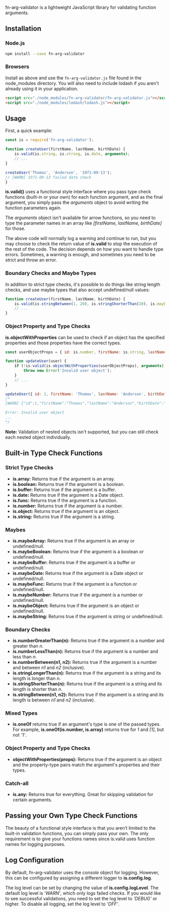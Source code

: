 fn-arg-validator is a lightweight JavaScript library for validating function arguments.

## Installation

### Node.js

```bash
npm install --save fn-arg-validator
```

### Browsers

Install as above and use the `fn-arg-validator.js` file found in the node_modules directory. You will also need to include lodash if you aren't already using it in your application.

```html
<script src="./node_modules/fn-arg-validator/fn-arg-validator.js"></script>
<script src="./node_modules/lodash/lodash.js"></script>
```

## Usage

First, a quick example:

```js
const is = require('fn-arg-validator');

function createUser(firstName, lastName, birthDate) {
    is.valid(is.string, is.string, is.date, arguments);
    // ...
}

createUser('Thomas', 'Anderson', '1971-09-13');
// [WARN] 1971-09-13 failed date check 
}
```

**is.valid()** uses a functional style interface where you pass type check functions (built-in or your own) for each function argument, and as the final argument, you simply pass the *arguments* object to avoid writing the function parameters again. 

The *arguments* object isn't available for arrow functions, so you need to type the parameter names in an array like *[firstName, lastName, birthDate]* for those.

The above code will normally log a warning and continue to run, but you may choose to check the return value of **is.valid** to stop the execution of the rest of the code. The decision depends on how you want to handle type errors. Sometimes, a warning is enough, and sometimes you need to be strict and throw an error.

### Boundary Checks and Maybe Types
In addition to strict type checks, it's possible to do things like string length checks, and use maybe types that also accept undefined/null values:

```js
function createUser(firstName, lastName, birthDate) {
    is.valid(is.stringBetween(1, 20), is.stringShorterThan(20), is.maybeDate, arguments);
    // ...
}
```

### Object Property and Type Checks

**is.objectWithProperties** can be used to check if an object has the specified properties and those properties have the correct types.

```js
const userObjectProps = { id: is.number, firstName: is.string, lastName: is.string, birthDate: is.date };

function updateUser(user) {
    if (!is.valid(is.objectWithProperties(userObjectProps), arguments)) {
        throw new Error('Invalid user object');
    }
    // ...
}

updateUser({ id: 1, firstName: 'Thomas', lastName: 'Anderson', birthDate: '1971-09-13' });
/*
[WARN] {"id":1,"firstName":"Thomas","lastName":"Anderson","birthDate":"1971-09-13"} failed objectWithProperties check

Error: Invalid user object
...
*/
```

**Note:** Validation of nested objects isn't supported, but you can still check each nested object individually.


## Built-in Type Check Functions

### Strict Type Checks

* **is.array:** Returns true if the argument is an array.
* **is.boolean:** Returns true if the argument is a boolean.
* **is.buffer:** Returns true if the argument is a buffer.
* **is.date:** Returns true if the argument is a Date object.
* **is.func:** Returns true if the argument is a function.
* **is.number:** Returns true if the argument is a number.
* **is.object:** Returns true if the argument is an object.
* **is.string:** Returns true if the argument is a string.

### Maybes
* **is.maybeArray:** Returns true if the argument is an array or undefined/null.
* **is.maybeBoolean:** Returns true if the argument is a boolean or undefined/null.
* **is.maybeBuffer:** Returns true if the argument is a buffer or undefined/null.
* **is.maybeDate:** Returns true if the argument is a Date object or undefined/null.
* **is.maybeFunc:** Returns true if the argument is a function or undefined/null.
* **is.maybeNumber:** Returns true if the argument is a number or undefined/null.
* **is.maybeObject:** Returns true if the argument is an object or undefined/null.
* **is.maybeString:** Returns true if the argument is string or undefined/null.

### Boundary Checks
* **is.numberGreaterThan(n):** Returns true if the argument is a number and greater than *n*.
* **is.numberLessThan(n):** Returns true if the argument is a number and less than *n*.
* **is.numberBetween(n1, n2):** Returns true if the argument is a number and between *n1* and *n2* (inclusive).
* **is.stringLongerThan(n):** Returns true if the argument is a string and its length is longer than *n*.
* **is.stringShorterThan(n):** Returns true if the argument is a string and its length is shorter than *n*.
* **is.stringBetween(n1, n2):** Returns true if the argument is a string and its length is between *n1* and *n2* (inclusive).

### Mixed Types
* **is.oneOf** returns true if an argument's type is one of the passed types. For example, **is.oneOf(is.number, is.array)** returns true for *1* and *[1]*, but not *'1'*.

### Object Property and Type Checks
* **objectWithProperties(props):** Returns true if the argument is an object and the property-type pairs match the argument's properties and their types.

### Catch-all
* **is.any:** Returns true for everything. Great for skipping validation for certain arguments.

## Passing your Own Type Check Functions
The beauty of a functional style interface is that you aren’t limited to the built-in validation functions, you can simply pass your own. The only requirement is to give your functions names since is.valid uses function names for logging purposes.

## Log Configuration
By default, fn-arg-validator uses the *console* object for logging. However, this can be configured by assigning a different logger to **is.config.log**.

The log level can be set by changing the value of **is.config.logLevel**. The default log level is *'WARN'*, which only logs failed checks. If you would like to see successful validations, you need to set the log level to *'DEBUG'* or higher. To disable all logging, set the log level to *'OFF'*.
